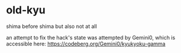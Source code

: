 # old-kyu
shima before shima but also not at all

an attempt to fix the hack's state was attempted by Gemini0, which is accessible here:
https://codeberg.org/Gemini0/kyukyoku-gamma 
